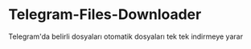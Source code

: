 # Telegram-Files-Downloader
Telegram'da belirli dosyaları otomatik dosyaları tek tek indirmeye yarar
